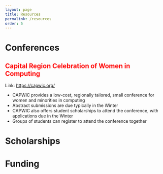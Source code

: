 ```yaml
---
layout: page
title: Resources
permalink: /resources
order: 5
---
```


# Conferences
## <span style="color: red;">Capital Region Celebration of Women in Computing</span>
Link: https://capwic.org/
- CAPWIC provides a low-cost, regionally tailored, small conference for women and minorities in computing
- Abstract submissions are due typically in the Winter
- CAPWIC also offers student scholarships to attend the conference, with applications due in the Winter
- Groups of students can register to attend the conference together

# Scholarships

# Funding

